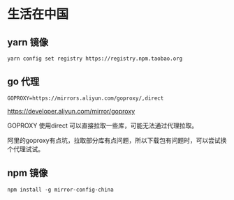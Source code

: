 # 生活在中国

## yarn 镜像

```shell
yarn config set registry https://registry.npm.taobao.org
```

## go 代理
```shell
GOPROXY=https://mirrors.aliyun.com/goproxy/,direct
```

https://developer.aliyun.com/mirror/goproxy

GOPROXY 使用direct 可以直接拉取一些库，可能无法通过代理拉取。

阿里的goproxy有点坑，拉取部分库有点问题，所以下载包有问题时，可以尝试换个代理试试。

## npm 镜像

```shell
npm install -g mirror-config-china
```



